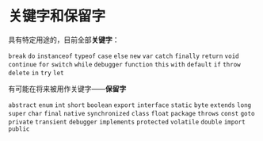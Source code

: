 # 关键字和保留字

具有特定用途的，目前全部**关键字**：

`break` `do` `instanceof` `typeof`
`case` `else` `new` `var`
`catch` `finally` `return` `void`
`continue` `for` `switch` `while`
`debugger` `function` `this` `with`
`default` `if` `throw`
`delete` `in` `try` `let`

有可能在将来被用作关键字——**保留字**

`abstract` `enum` `int` `short`
`boolean` `export` `interface` `static`
`byte` `extends` `long` `super`
`char` `final` `native` `synchronized`
`class` `float` `package` `throws`
`const` `goto` `private` `transient`
`debugger` `implements` `protected` `volatile`
`double` `import` `public`
